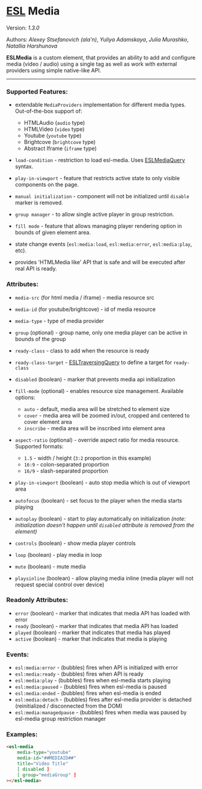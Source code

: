 # [ESL](../../../) Media

Version: *1.3.0*

Authors: *Alexey Stsefanovich (ala'n)*, *Yuliya Adamskaya*, *Julia Murashko*, *Natallia Harshunova*

<a name="intro"></a>

**ESLMedia** is a custom element, that provides an ability to add and configure media (video / audio) 
using a single tag as well as work with external providers using simple native-like API.

---

### Supported Features:
 
 - extendable `MediaProviders` implementation for different media types. Out-of-the-box support of:
   - HTMLAudio (`audio` type)
   - HTMLVideo (`video` type)
   - Youtube (`youtube` type)
   - Brightcove (`brightcove` type)
   - Abstract Iframe (`iframe` type)
 
 - `load-condition` - restriction to load esl-media. Uses [ESLMediaQuery](../esl-media-query/README.md) syntax.
 
 - `play-in-viewport` - feature that restricts active state to only visible components on the page.
 
 - `manual initialization` - component will not be initialized until `disable` marker is removed.
 
 - `group manager` - to allow single active player in group restriction.
 
 - `fill mode` - feature that allows managing player rendering option in bounds of given element area.
 
 - state change events (`esl:media:load`, `esl:media:error`, `esl:media:play`, etc).
 
 - provides 'HTMLMedia like' API that is safe and will be executed after real API is ready.

### Attributes:

 - `media-src` (for html media / iframe) - media resource src
 - `media-id` (for youtube/brightcove) - id of media resource
 - `media-type` - type of media provider
 
 - `group` (optional) - group name, only one media player can be active in bounds of the group
 
 - `ready-class` - class to add when the resource is ready
 - `ready-class-target` - [ESLTraversingQuery](../esl-traversing-query/README.md) to define a target for `ready-class`

 - `disabled` (boolean) - marker that prevents media api initialization
 
 - `fill-mode` (optional) - enables resource size management. Available options:
   - `auto` - default, media area will be stretched to element size
   - `cover` - media area will be zoomed in/out, cropped and centered to cover element area
   - `inscribe` - media area will be inscribed into element area
 
 - `aspect-ratio` (optional) - override aspect ratio for media resource. Supported formats:
   - `1.5` - width / height (`3:2` proportion in this example)
   - `16:9` - colon-separated proportion
   - `16/9` - slash-separated proportion

 - `play-in-viewport` (boolean) - auto stop media which is out of viewport area
 
 - `autofocus` (boolean) - set focus to the player when the media starts playing
 
 - `autoplay` (boolean) - start to play automatically on initialization 
 *(note: initialization doesn't happen until `disabled` attribute is removed from the element)*
 
 - `controls` (boolean) - show media player controls
 
 - `loop` (boolean) - play media in loop
 
 - `mute` (boolean) - mute media
 
 - `playsinline` (boolean) - allow playing media inline (media player will not request special control over device)

### Readonly Attributes:
 
 - `error` (boolean) - marker that indicates that media API has loaded with error
 - `ready` (boolean) - marker that indicates that media API has loaded
 - `played` (boolean) - marker that indicates that media has played
 - `active` (boolean) - marker that indicates that media is playing
 
### Events: 
 - `esl:media:error` - (bubbles) fires when API is initialized with error
 - `esl:media:ready` - (bubbles) fires when API is ready
 - `esl:media:play` - (bubbles) fires when esl-media starts playing
 - `esl:media:paused` - (bubbles) fires when esl-media is paused
 - `esl:media:ended` - (bubbles) fires when esl-media is ended
 - `esl:media:detach` - (bubbles) fires after esl-media provider is detached (reinitialized / disconnected from the DOM)
 - `esl:media:managedpause` - (bubbles) fires when media was paused by esl-media group restriction manager
 
### Examples:
```html
<esl-media
    media-type="youtube"
    media-id="##MEDIAID##"
    title="Video Title"     
    [ disabled ]    
    [ group="mediaGroup" ]
></esl-media>
```

